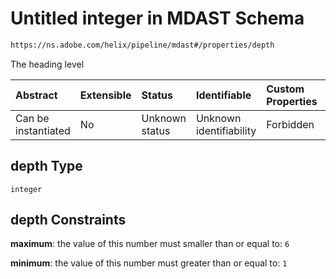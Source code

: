 # Untitled integer in MDAST Schema

```txt
https://ns.adobe.com/helix/pipeline/mdast#/properties/depth
```

The heading level

| Abstract            | Extensible | Status         | Identifiable            | Custom Properties | Additional Properties | Access Restrictions | Defined In                                                     |
| :------------------ | :--------- | :------------- | :---------------------- | :---------------- | :-------------------- | :------------------ | :------------------------------------------------------------- |
| Can be instantiated | No         | Unknown status | Unknown identifiability | Forbidden         | Allowed               | none                | [mdast.schema.json*](mdast.schema.json "open original schema") |

## depth Type

`integer`

## depth Constraints

**maximum**: the value of this number must smaller than or equal to: `6`

**minimum**: the value of this number must greater than or equal to: `1`
